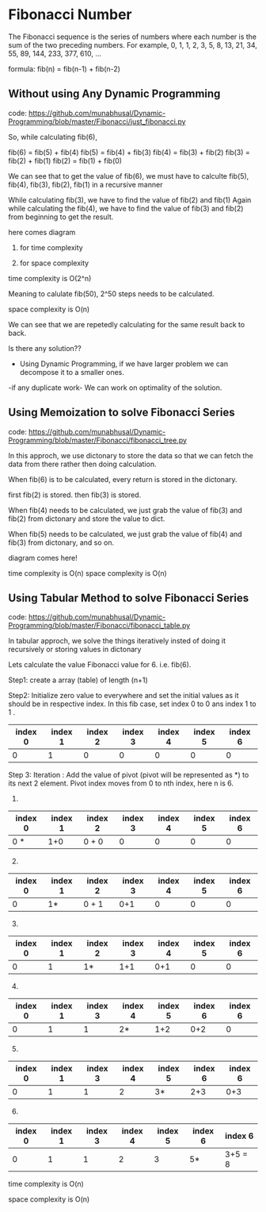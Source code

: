 # Fibonacci Number

The Fibonacci sequence is the series of numbers where each number is the sum of the two preceding numbers. For example, 0, 1, 1, 2, 3, 5, 8, 13, 21, 34, 55, 89, 144, 233, 377, 610, …


formula: fib(n) = fib(n-1) + fib(n-2)



## Without using Any Dynamic Programming
code: https://github.com/munabhusal/Dynamic-Programming/blob/master/Fibonacci/just_fibonacci.py

So, while calculating fib(6),

fib(6) = fib(5) + fib(4)
fib(5) = fib(4) + fib(3)
fib(4) = fib(3) + fib(2)
fib(3) = fib(2) + fib(1)
fib(2) = fib(1) + fib(0)

We can see that to get the value of fib(6), we must have to calculte fib(5), fib(4), fib(3), fib(2), fib(1) in a recursive manner

While calculating fib(3), we have to find the value of fib(2) and fib(1)
Again while calculating the fib(4), we have to find the value of fib(3) and fib(2) from beginning to get the result.



here comes diagram

1. for time complexity

2. for space complexity



time complexity is O(2^n)

Meaning to calulate fib(50), 2^50 steps needs to be calculated.

space complexity is O(n)


We can see that we are repetedly calculating for the same result back to back. 

Is there any solution??

- Using Dynamic Programming, if we have larger problem we can decompose it to a smaller ones.

-if any duplicate work- We can work on optimality of the solution.

## Using Memoization to solve Fibonacci Series
code: https://github.com/munabhusal/Dynamic-Programming/blob/master/Fibonacci/fibonacci_tree.py

In this approch, we use dictonary to store the data so that we can fetch the data from there rather then doing calculation.

When fib(6) is to be calculated, every return is stored in the dictonary.

first fib(2) is stored.
then fib(3) is stored.

When fib(4) needs to be calculated, we just grab the value of fib(3) and fib(2) from dictonary and store the value to dict.

When fib(5) needs to be calculated, we just grab the value of fib(4) and fib(3) from dictonary,
and so on.



diagram comes here!


time complexity is O(n)
space complexity is O(n)

## Using Tabular Method to solve Fibonacci Series
code: https://github.com/munabhusal/Dynamic-Programming/blob/master/Fibonacci/fibonacci_table.py


In tabular approch, we solve the things iteratively insted of doing it recursively or storing values in dictonary

Lets calculate the value Fibonacci value for 6. i.e. fib(6).

Step1: create a array (table) of length (n+1)

Step2: Initialize zero value to everywhere and set the initial values as it should be in respective index. In this fib case, set index 0 to 0 ans index 1 to 1 .


| index 0 | index 1 | index 2| index 3 |index 4 | index 5 | index 6 |
| ------- | ------- | ------ | ------- | ------ | ------- | ------- |
|    0    |    1    |    0   |    0    |    0   |    0    |    0    | 

Step 3:
Iteration : Add the value of pivot (pivot will be represented as *) to its next 2 element. Pivot index moves from 0 to nth index, here n is 6.

1.

| index 0  | index 1  | index 2   | index 3 |index 4 | index 5 | index 6 |
| -------- | -------- | --------- | ------- | ------ | ------- | ------- |
|    0 *   |    1+0   |   0 + 0   |    0    |    0   |    0    |    0    | 

2.

| index 0  | index 1  | index 2   | index 3   |index 4 | index 5 | index 6 |
| -------- | -------- | --------- | --------- | ------ | ------- | ------- |
|    0     |    1*    |   0 + 1   |    0+1    |    0   |    0    |    0    | 

3.

| index 0  | index 1  | index 2   | index 3   |  index 4 | index 5 | index 6 |
| -------- | -------- | --------- | --------- | -------- | ------- | ------- |
|    0     |    1     |     1*    |    1+1    |    0+1   |    0    |    0    | 

4.

| index 0  | index 1  | index 3   | index 4   |  index 5 | index 6 | index 6 |
| -------- | -------- | --------- | --------- | -------- | ------- | ------- |
|    0     |    1     |     1     |     2*    |    1+2   |   0+2   |    0    | 

5.

| index 0  | index 1  | index 3   | index 4   |  index 5 | index 6 | index 6 |
| -------- | -------- | --------- | --------- | -------- | ------- | ------- |
|    0     |    1     |     1     |     2     |     3*   |   2+3   |   0+3   | 

6.

| index 0  | index 1  | index 3   | index 4   |  index 5 | index 6 | index 6 |
| -------- | -------- | --------- | --------- | -------- | ------- | ------- |
|    0     |    1     |     1     |     2     |     3    |   5*    | 3+5 = 8 | 




time complexity is O(n)

space complexity is O(n)